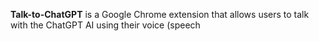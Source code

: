 **Talk-to-ChatGPT** is a Google Chrome extension that allows users to talk with the ChatGPT AI using their voice (speech 
